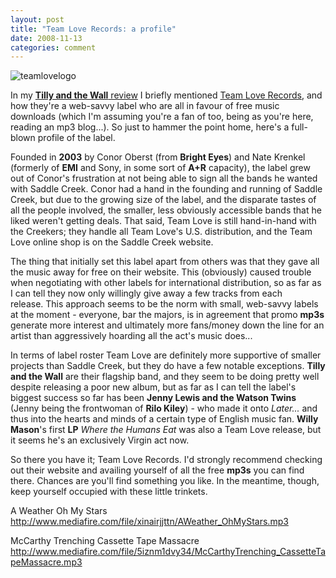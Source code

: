 ```yaml
---
layout: post
title: "Team Love Records: a profile"
date: 2008-11-13
categories: comment
---
```


![teamlovelogo](http://eatenbymonsters.files.wordpress.com/2008/11/teamlovelogo.jpg)

In my [**Tilly and the Wall** review](/o-tilly-and-the-wall/) I briefly mentioned [Team Love Records](http://team-love.com/home/), and how they're a web-savvy label who are all in favour of free music downloads (which I'm assuming you're a fan of too, being as you're here, reading an mp3 blog...). So just to hammer the point home, here's a full-blown profile of the label.

Founded in **2003** by Conor Oberst (from **Bright Eyes**) and Nate Krenkel (formerly of **EMI** and Sony, in some sort of **A+R** capacity), the label grew out of Conor's frustration at not being able to sign all the bands he wanted with Saddle Creek. Conor had a hand in the founding and running of Saddle Creek, but due to the growing size of the label, and the disparate tastes of all the people involved, the smaller, less obviously accessible bands that he liked weren't getting deals. That said, Team Love is still hand-in-hand with the Creekers; they handle all Team Love's U.S. distribution, and the Team Love online shop is on the Saddle Creek website.

The thing that initially set this label apart from others was that they gave all the music away for free on their website. This (obviously) caused trouble when negotiating with other labels for international distribution, so as far as I can tell they now only willingly give away a few tracks from each release. This approach seems to be the norm with small, web-savvy labels at the moment - everyone, bar the majors, is in agreement that promo **mp3s** generate more interest and ultimately more fans/money down the line for an artist than aggressively hoarding all the act's music does...

In terms of label roster Team Love are definitely more supportive of smaller projects than Saddle Creek, but they do have a few notable exceptions. **Tilly and the Wall** are their flagship band, and they seem to be doing pretty well despite releasing a poor new album, but as far as I can tell the label's biggest success so far has been **Jenny Lewis and the Watson Twins** (Jenny being the frontwoman of **Rilo Kiley**) - who made it onto _Later..._ and thus into the hearts and minds of a certain type of English music fan. **Willy Mason**'s first **LP** _Where the Humans Eat_ was also a Team Love release, but it seems he's an exclusively Virgin act now.

So there you have it; Team Love Records. I'd strongly recommend checking out their website and availing yourself of all the free **mp3s** you can find there. Chances are you'll find something you like. In the meantime, though, keep yourself occupied with these little trinkets.

A Weather
Oh My Stars
http://www.mediafire.com/file/xinairjjttn/AWeather_OhMyStars.mp3

McCarthy Trenching
Cassette Tape Massacre
http://www.mediafire.com/file/5iznm1dvy34/McCarthyTrenching_CassetteTapeMassacre.mp3

